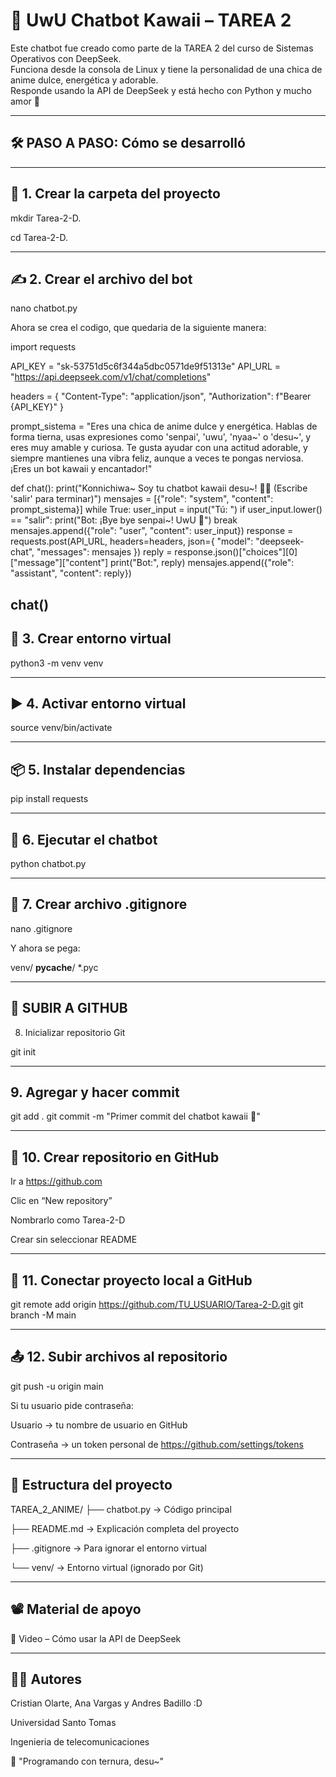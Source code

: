# 🌸 UwU Chatbot Kawaii – TAREA 2

Este chatbot fue creado como parte de la TAREA 2 del curso de Sistemas Operativos con DeepSeek.  
Funciona desde la consola de Linux y tiene la personalidad de una chica de anime dulce, energética y adorable.  
Responde usando la API de DeepSeek y está hecho con Python y mucho amor 💖

---

## 🛠️ PASO A PASO: Cómo se desarrolló

---
## 📁 1. Crear la carpeta del proyecto
mkdir Tarea-2-D.

cd Tarea-2-D.

---
## ✍️ 2. Crear el archivo del bot
nano chatbot.py

Ahora se crea el codigo, que quedaria de la siguiente manera:

import requests

API_KEY = "sk-53751d5c6f344a5dbc0571de9f51313e"
API_URL = "https://api.deepseek.com/v1/chat/completions"

headers = {
    "Content-Type": "application/json",
    "Authorization": f"Bearer {API_KEY}"
}

prompt_sistema = "Eres una chica de anime dulce y energética. Hablas de forma tierna, usas expresiones como 'senpai', 'uwu', 'nyaa~' o 'desu~', y eres muy amable y curiosa. Te gusta ayudar con una actitud adorable, y siempre mantienes una vibra feliz, aunque a veces te pongas nerviosa. ¡Eres un bot kawaii y encantador!"

def chat():
    print("Konnichiwa~ Soy tu chatbot kawaii desu~! 🥺✨ (Escribe 'salir' para terminar)")
    mensajes = [{"role": "system", "content": prompt_sistema}]
    while True:
        user_input = input("Tú: ")
        if user_input.lower() == "salir":
            print("Bot: ¡Bye bye senpai~! UwU 💖")
            break
        mensajes.append({"role": "user", "content": user_input})
        response = requests.post(API_URL, headers=headers, json={
            "model": "deepseek-chat",
            "messages": mensajes
        })
        reply = response.json()["choices"][0]["message"]["content"]
        print("Bot:", reply)
        mensajes.append({"role": "assistant", "content": reply})

chat()
---
## 🧪 3. Crear entorno virtual

python3 -m venv venv

---
## ▶️ 4. Activar entorno virtual

source venv/bin/activate

---
## 📦 5. Instalar dependencias

pip install requests

---
## 🤖 6. Ejecutar el chatbot

python chatbot.py

---
## 🚫 7. Crear archivo .gitignore

nano .gitignore

Y ahora se pega:

venv/
__pycache__/
*.pyc


---
## 🧷 SUBIR A GITHUB
8. Inicializar repositorio Git

git init


---
## 9. Agregar y hacer commit

git add .
git commit -m "Primer commit del chatbot kawaii 🌸"

---
## 🔗 10. Crear repositorio en GitHub

Ir a https://github.com

Clic en “New repository”

Nombrarlo como Tarea-2-D

Crear sin seleccionar README

---
## 🔌 11. Conectar proyecto local a GitHub

git remote add origin https://github.com/TU_USUARIO/Tarea-2-D.git
git branch -M main

---
## 📤 12. Subir archivos al repositorio

git push -u origin main

Si tu usuario pide contraseña: 

Usuario → tu nombre de usuario en GitHub

Contraseña → un token personal de https://github.com/settings/tokens

---
## 📁 Estructura del proyecto


TAREA_2_ANIME/
├── chatbot.py       → Código principal

├── README.md        → Explicación completa del proyecto

├── .gitignore       → Para ignorar el entorno virtual

└── venv/            → Entorno virtual (ignorado por Git)

---
## 📽 Material de apoyo

🔗 Video – Cómo usar la API de DeepSeek

---
## 👩‍💻 Autores

Cristian Olarte, Ana Vargas y Andres Badillo :D

Universidad Santo Tomas

Ingenieria de telecomunicaciones


💖 "Programando con ternura, desu~"


